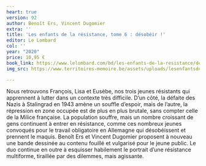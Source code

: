 ```yaml
---
heart: true
version: 92
author: Benoît Ers, Vincent Dugomier
extra: ''
title: 'Les enfants de la résistance, tome 6 : désobéir !'
editor: Le Lombard
col: ''
year: "2020"
price: 10,95 €
book_link: https://www.lelombard.com/bd/les-enfants-de-la-resistance/desobeir
img_src: https://www.territoires-memoire.be/assets/uploads/lesenfantsdelaresistance.jpg

---
```

Nous retrouvons François, Lisa et Eusèbe, nos trois jeunes résistants qui apprennent à lutter dans un contexte très difficile. D’un côté, la défaite des Nazis à Stalingrad en 1943 amène un souffle d’espoir, mais de l’autre, la répression en zone occupée est de plus en plus brutale, sans compter celle de la Milice française. La population souffre, mais un nombre croissant de gens continuent à entrer en résistance, comme ces nombreux jeunes convoqués pour le travail obligatoire en Allemagne qui désobéissent et prennent le maquis. Benoît Ers et Vincent Dugomier proposent à nouveau une bande dessinée au contenu fouillé et vulgarisé pour le jeune public. Le duo continue en outre à esquisser habilement le portrait d’une résistance multiforme, tiraillée par des dilemmes, mais agissante.